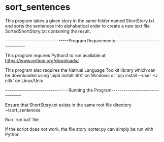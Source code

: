 # sort_sentences

This program takes a given story in the same folder named ShortStory.txt and sorts the sentences into alphabetical order to create a new text file SortedShortStory.txt containing the result.

--------------------------------Program Requirements--------------------------------

This program requires Python3 to run avaliable at https://www.python.org/downloads/ 

This program also requires the Natrual Language Toolkit library which can be downloaded using 'pip3 install nltk' on Windows or 'pip install --user -U nltk' on Linux/Unix


--------------------------------Running the Program--------------------------------

Ensure that ShortStory.txt exists in the same root file directory ~\sort_sentences

Run 'run.bat' file 

If the script does not work, the file story_sorter.py can simply be run with Python





